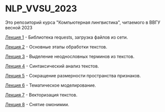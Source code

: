 # NLP_VVSU_2023
Это репозиторий курса "Компьютерная лингвистика", читаемого в ВВГУ весной 2023

[Лекция 1](https://github.com/klyshinsky/NLP_VVSU_2023/blob/main/Lecture_1_requests.ipynb) - Библиотека requests, загрузка файлов из сети.

[Лекция 2](https://github.com/klyshinsky/NLP_VVSU_2023/blob/main/Lecture_2_text_processing.ipynb) - Основные этапы обработки текстов.

[Лекция 3](https://github.com/klyshinsky/NLP_VVSU_2023/blob/main/Lecture_3_collocations.ipynb) - Выделение неоднословных терминов из текстов.

[Лекция 4](https://github.com/klyshinsky/NLP_VVSU_2023/blob/main/Lecture_4_syntax_analysis.ipynb) - Синтаксический анализ текстов.

[Лекция 5](https://github.com/klyshinsky/NLP_VVSU_2023/blob/main/Lecture_5_Reduce_Space.ipynb) - Сокращение размерности пространства признаков.

[Лекция 6](https://github.com/klyshinsky/NLP_VVSU_2023/blob/main/Lecture_6_Topic_Modelling.ipynb) - Тематическое моделирование.

[Лекция 7](https://github.com/klyshinsky/NLP_VVSU_2023/blob/main/Lecture_7_W2V_Bert.ipynb) - Векторизация текстов.

[Лекция 8](https://github.com/klyshinsky/NLP_VVSU_2023/blob/main/Lecture_8_NER_disambiguation.ipynb) - Снятие омонимии.

